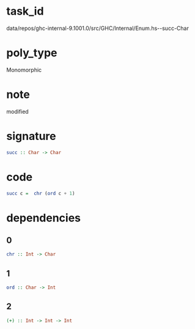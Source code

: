 
# task_id
data/repos/ghc-internal-9.1001.0/src/GHC/Internal/Enum.hs--succ-Char

# poly_type
Monomorphic

# note
modified

# signature
```haskell
succ :: Char -> Char
```  

# code
```haskell
succ c =  chr (ord c + 1)
```

# dependencies
## 0
```haskell
chr :: Int -> Char
```
## 1
```haskell
ord :: Char -> Int
```
## 2
```haskell
(+) :: Int -> Int -> Int
```